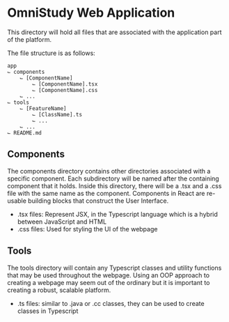 # OmniStudy Web Application

This directory will hold all files that are associated with the application part of the platform.  

The file structure is as follows:

```
app
⌙ components
    ⌙ [ComponentName]
        ⌙ [ComponentName].tsx
        ⌙ [ComponentName].css
    ⌙ ...
⌙ tools
    ⌙ [FeatureName]
        ⌙ [ClassName].ts
        ⌙ ...
    ⌙ ...
⌙ README.md
```

## Components
The components directory contains other directories associated with a specific component. Each subdirectory will be named after the containing component that it holds. Inside this directory, there will be a .tsx and a .css file with the same name as the component. Components in React are re-usable building blocks that construct the User Interface.  
* .tsx files: Represent JSX, in the Typescript language which is a hybrid between JavaScript and HTML
* .css files: Used for styling the UI of the webpage

## Tools
The tools directory will contain any Typescript classes and utility functions that may be used throughout the webpage. Using an OOP approach to creating a webpage may seem out of the ordinary but it is important to creating a robust, scalable platform.
* .ts files: similar to .java or .cc classes, they can be used to create classes in Typescript